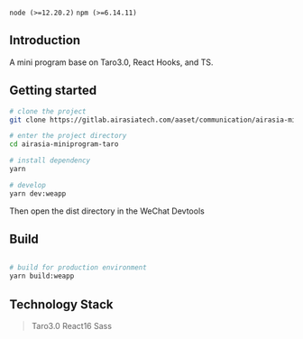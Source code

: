 `node (>=12.20.2)` `npm (>=6.14.11)`

## Introduction
A mini program base on Taro3.0, React Hooks, and TS.


## Getting started

```bash
# clone the project
git clone https://gitlab.airasiatech.com/aaset/communication/airasia-miniprogram-taro.git

# enter the project directory
cd airasia-miniprogram-taro

# install dependency
yarn

# develop
yarn dev:weapp
```

Then open the dist directory in the WeChat Devtools

## Build

```bash

# build for production environment
yarn build:weapp

```

## Technology Stack
> Taro3.0  React16  Sass  


